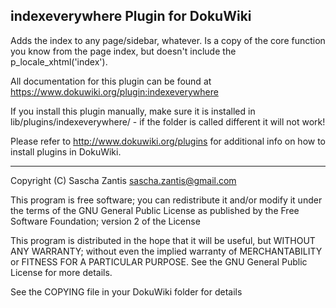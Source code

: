 indexeverywhere Plugin for DokuWiki
-

Adds the index to any page/sidebar, whatever. Is a copy of the core 
function you know from the page index, but doesn't include the 
p_locale_xhtml('index').

All documentation for this plugin can be found at
https://www.dokuwiki.org/plugin:indexeverywhere

If you install this plugin manually, make sure it is installed in
lib/plugins/indexeverywhere/ - if the folder is called different it
will not work!

Please refer to http://www.dokuwiki.org/plugins for additional info
on how to install plugins in DokuWiki.

----
Copyright (C) Sascha Zantis <sascha.zantis@gmail.com>

This program is free software; you can redistribute it and/or modify
it under the terms of the GNU General Public License as published by
the Free Software Foundation; version 2 of the License

This program is distributed in the hope that it will be useful,
but WITHOUT ANY WARRANTY; without even the implied warranty of
MERCHANTABILITY or FITNESS FOR A PARTICULAR PURPOSE.  See the
GNU General Public License for more details.

See the COPYING file in your DokuWiki folder for details
